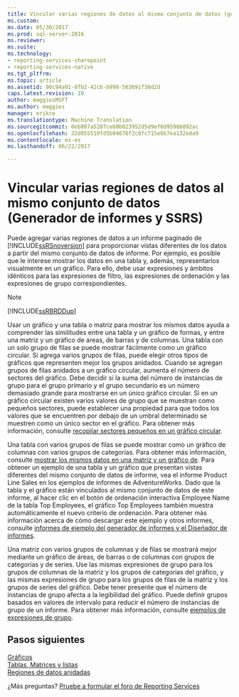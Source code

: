 ```yaml
---
title: Vincular varias regiones de datos al mismo conjunto de datos (generador de informes y SSRS) | Documentos de Microsoft
ms.custom: 
ms.date: 05/30/2017
ms.prod: sql-server-2016
ms.reviewer: 
ms.suite: 
ms.technology:
- reporting-services-sharepoint
- reporting-services-native
ms.tgt_pltfrm: 
ms.topic: article
ms.assetid: 90c94a91-8fb2-42cb-b998-563691f30d2d
caps.latest.revision: 10
author: maggiesMSFT
ms.author: maggies
manager: erikre
ms.translationtype: Machine Translation
ms.sourcegitcommit: 0eb007a5207ceb0b023952d5d9ef6d95986092ac
ms.openlocfilehash: 32d055510fd5b04676f2c8fc715e6b7ea132eda9
ms.contentlocale: es-es
ms.lasthandoff: 06/22/2017

---
```


# <a name="linking-multiple-data-regions-to-the-same-dataset-report-builder-and-ssrs"></a>Vincular varias regiones de datos al mismo conjunto de datos (Generador de informes y SSRS)

Puede agregar varias regiones de datos a un informe paginado de [!INCLUDE[ssRSnoversion](../../includes/ssrsnoversion-md.md)] para proporcionar vistas diferentes de los datos a partir del mismo conjunto de datos de informe. Por ejemplo, es posible que le interese mostrar los datos en una tabla y, además, representarlos visualmente en un gráfico. Para ello, debe usar expresiones y ámbitos idénticos para las expresiones de filtro, las expresiones de ordenación y las expresiones de grupo correspondientes.  
  
> [!NOTE]  
>  [!INCLUDE[ssRBRDDup](../../includes/ssrbrddup-md.md)]  
  
 Usar un gráfico y una tabla o matriz para mostrar los mismos datos ayuda a comprender las similitudes entre una tabla y un gráfico de formas, y entre una matriz y un gráfico de áreas, de barras y de columnas. Una tabla con un solo grupo de filas se puede mostrar fácilmente como un gráfico circular. Si agrega varios grupos de filas, puede elegir otros tipos de gráficos que representen mejor los grupos anidados. Cuando se agregan grupos de filas anidados a un gráfico circular, aumenta el número de sectores del gráfico. Debe decidir si la suma del número de instancias de grupo para el grupo primario y el grupo secundario es un número demasiado grande para mostrarse en un único gráfico circular. Si en un gráfico circular existen varios valores de grupo que se muestran como pequeños sectores, puede establecer una propiedad para que todos los valores que se encuentren por debajo de un umbral determinado se muestren como un único sector en el gráfico. Para obtener más información, consulte [recopilar sectores pequeños en un gráfico circular](../../reporting-services/report-design/collect-small-slices-on-a-pie-chart-report-builder-and-ssrs.md).  
  
 Una tabla con varios grupos de filas se puede mostrar como un gráfico de columnas con varios grupos de categorías. Para obtener más información, consulte [mostrar los mismos datos en una matriz y un gráfico de](../../reporting-services/report-design/display-the-same-data-on-a-matrix-and-a-chart-report-builder.md). Para obtener un ejemplo de una tabla y un gráfico que presentan vistas diferentes del mismo conjunto de datos de informe, vea el informe Product Line Sales en los ejemplos de informes de AdventureWorks. Dado que la tabla y el gráfico están vinculados al mismo conjunto de datos de este informe, al hacer clic en el botón de ordenación interactiva Employee Name de la tabla Top Employees, el gráfico Top Employees también muestra automáticamente el nuevo criterio de ordenación. Para obtener más información acerca de cómo descargar este ejemplo y otros informes, consulte [informes de ejemplo del generador de informes y el Diseñador de informes](http://go.microsoft.com/fwlink/?LinkId=198283).  
  
 Una matriz con varios grupos de columnas y de filas se mostrará mejor mediante un gráfico de áreas, de barras o de columnas con grupos de categorías y de series. Use las mismas expresiones de grupo para los grupos de columnas de la matriz y los grupos de categorías del gráfico, y las mismas expresiones de grupo para los grupos de filas de la matriz y los grupos de series del gráfico. Debe tener presente que el número de instancias de grupo afecta a la legibilidad del gráfico. Puede definir grupos basados en valores de intervalo para reducir el número de instancias de grupo de un informe. Para obtener más información, consulte [ejemplos de expresiones de grupo](../../reporting-services/report-design/group-expression-examples-report-builder-and-ssrs.md).  
  
## <a name="next-steps"></a>Pasos siguientes

[Gráficos](../../reporting-services/report-design/charts-report-builder-and-ssrs.md)   
[Tablas, Matrices y listas](../../reporting-services/report-design/tables-matrices-and-lists-report-builder-and-ssrs.md)   
[Regiones de datos anidadas](../../reporting-services/report-design/nested-data-regions-report-builder-and-ssrs.md)  

¿Más preguntas? [Pruebe a formular el foro de Reporting Services](http://go.microsoft.com/fwlink/?LinkId=620231)
